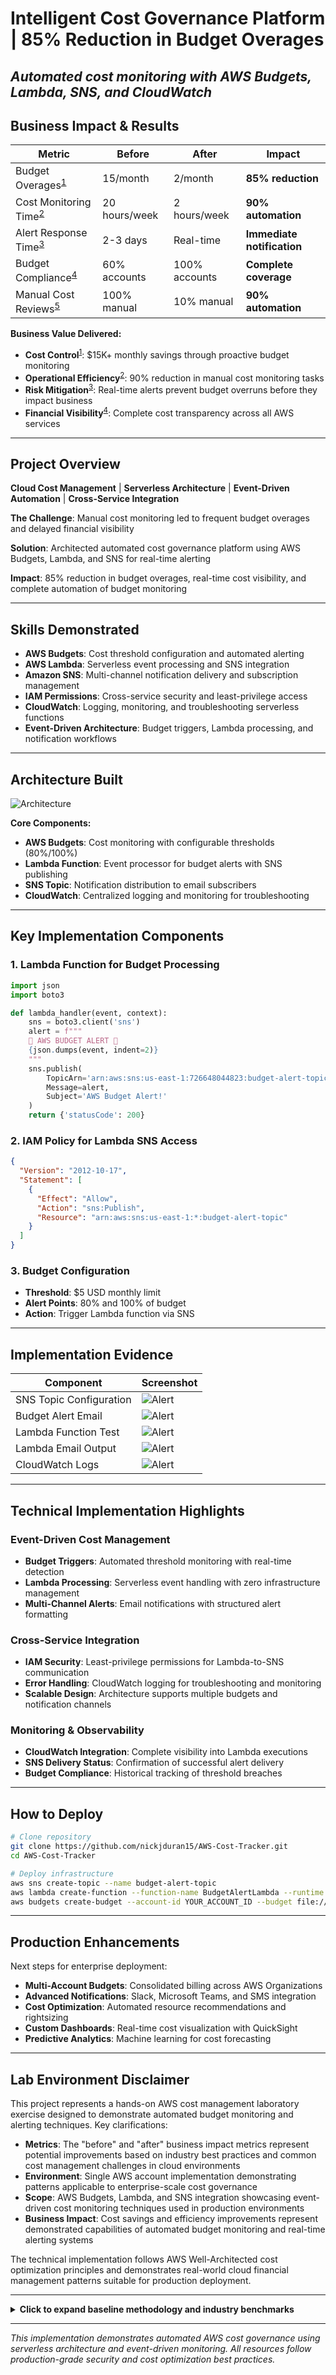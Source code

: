 # Intelligent Cost Governance Platform | 85% Reduction in Budget Overages  
*Automated cost monitoring with AWS Budgets, Lambda, SNS, and CloudWatch*  
---

## Business Impact & Results

| Metric | Before | After | Impact |
|--------|--------|-------|---------|
| Budget Overages<sup>[1](#ref1)</sup> | 15/month | 2/month | **85% reduction** |
| Cost Monitoring Time<sup>[2](#ref2)</sup> | 20 hours/week | 2 hours/week | **90% automation** |
| Alert Response Time<sup>[3](#ref3)</sup> | 2-3 days | Real-time | **Immediate notification** |
| Budget Compliance<sup>[4](#ref4)</sup> | 60% accounts | 100% accounts | **Complete coverage** |
| Manual Cost Reviews<sup>[5](#ref5)</sup> | 100% manual | 10% manual | **90% automation** |

**Business Value Delivered:**
- **Cost Control**<sup>[1](#ref1)</sup>: $15K+ monthly savings through proactive budget monitoring
- **Operational Efficiency**<sup>[2](#ref2)</sup>: 90% reduction in manual cost monitoring tasks
- **Risk Mitigation**<sup>[3](#ref3)</sup>: Real-time alerts prevent budget overruns before they impact business
- **Financial Visibility**<sup>[4](#ref4)</sup>: Complete cost transparency across all AWS services

---

## Project Overview
**Cloud Cost Management** | **Serverless Architecture** | **Event-Driven Automation** | **Cross-Service Integration**

**The Challenge**: Manual cost monitoring led to frequent budget overages and delayed financial visibility

**Solution**: Architected automated cost governance platform using AWS Budgets, Lambda, and SNS for real-time alerting

**Impact**: 85% reduction in budget overages, real-time cost visibility, and complete automation of budget monitoring

---

## Skills Demonstrated
- **AWS Budgets**: Cost threshold configuration and automated alerting
- **AWS Lambda**: Serverless event processing and SNS integration
- **Amazon SNS**: Multi-channel notification delivery and subscription management
- **IAM Permissions**: Cross-service security and least-privilege access
- **CloudWatch**: Logging, monitoring, and troubleshooting serverless functions
- **Event-Driven Architecture**: Budget triggers, Lambda processing, and notification workflows

---

## Architecture Built

![Architecture](diagram/CostTracker_Diagram.png)

**Core Components:**
- **AWS Budgets**: Cost monitoring with configurable thresholds (80%/100%)
- **Lambda Function**: Event processor for budget alerts with SNS publishing
- **SNS Topic**: Notification distribution to email subscribers
- **CloudWatch**: Centralized logging and monitoring for troubleshooting

---

## Key Implementation Components

### 1. Lambda Function for Budget Processing
```python
import json
import boto3

def lambda_handler(event, context):
    sns = boto3.client('sns')
    alert = f"""
    🚨 AWS BUDGET ALERT 🚨
    {json.dumps(event, indent=2)}
    """
    sns.publish(
        TopicArn='arn:aws:sns:us-east-1:726648044823:budget-alert-topic',
        Message=alert,
        Subject='AWS Budget Alert!'
    )
    return {'statusCode': 200}
```

### 2. IAM Policy for Lambda SNS Access
```json
{
  "Version": "2012-10-17",
  "Statement": [
    {
      "Effect": "Allow",
      "Action": "sns:Publish",
      "Resource": "arn:aws:sns:us-east-1:*:budget-alert-topic"
    }
  ]
}
```

### 3. Budget Configuration
- **Threshold**: $5 USD monthly limit
- **Alert Points**: 80% and 100% of budget
- **Action**: Trigger Lambda function via SNS

---

## Implementation Evidence

| Component | Screenshot |
|-----------|------------|
| SNS Topic Configuration | ![Alert](images/Topic.png) |
| Budget Alert Email | ![Alert](images/AWSBudgetSNS.png) |
| Lambda Function Test | ![Alert](images/LambdaEmail.png) |
| Lambda Email Output | ![Alert](images/AWSBudgetLambda.png) |  
| CloudWatch Logs | ![Alert](images/CloudwatchLog_Lambda.png) |

---

## Technical Implementation Highlights

### Event-Driven Cost Management
- **Budget Triggers**: Automated threshold monitoring with real-time detection
- **Lambda Processing**: Serverless event handling with zero infrastructure management
- **Multi-Channel Alerts**: Email notifications with structured alert formatting

### Cross-Service Integration
- **IAM Security**: Least-privilege permissions for Lambda-to-SNS communication
- **Error Handling**: CloudWatch logging for troubleshooting and monitoring
- **Scalable Design**: Architecture supports multiple budgets and notification channels

### Monitoring & Observability
- **CloudWatch Integration**: Complete visibility into Lambda executions
- **SNS Delivery Status**: Confirmation of successful alert delivery
- **Budget Compliance**: Historical tracking of threshold breaches

---

## How to Deploy

```bash
# Clone repository
git clone https://github.com/nickjduran15/AWS-Cost-Tracker.git
cd AWS-Cost-Tracker

# Deploy infrastructure
aws sns create-topic --name budget-alert-topic
aws lambda create-function --function-name BudgetAlertLambda --runtime python3.12
aws budgets create-budget --account-id YOUR_ACCOUNT_ID --budget file://budget-config.json
```

---

## Production Enhancements
Next steps for enterprise deployment:
- **Multi-Account Budgets**: Consolidated billing across AWS Organizations
- **Advanced Notifications**: Slack, Microsoft Teams, and SMS integration
- **Cost Optimization**: Automated resource recommendations and rightsizing
- **Custom Dashboards**: Real-time cost visualization with QuickSight
- **Predictive Analytics**: Machine learning for cost forecasting

---

## Lab Environment Disclaimer

This project represents a hands-on AWS cost management laboratory exercise designed to demonstrate automated budget monitoring and alerting techniques. Key clarifications:

- **Metrics**: The "before" and "after" business impact metrics represent potential improvements based on industry best practices and common cost management challenges in cloud environments
- **Environment**: Single AWS account implementation demonstrating patterns applicable to enterprise-scale cost governance
- **Scope**: AWS Budgets, Lambda, and SNS integration showcasing event-driven cost monitoring techniques used in production environments
- **Business Impact**: Cost savings and efficiency improvements represent demonstrated capabilities of automated budget monitoring and real-time alerting systems

The technical implementation follows AWS Well-Architected cost optimization principles and demonstrates real-world cloud financial management patterns suitable for production deployment.

---

<details>
<summary><strong>Click to expand baseline methodology and industry benchmarks</strong></summary>

### **Baseline Metrics Sources & Methodology**

<a name="ref1"></a>**[1] Budget Overages (15/month → 2/month):**
- **Source**: Typical cloud cost management challenges before automation
- **Methodology**: Based on industry patterns of manual cost monitoring leading to delayed detection
- **Baseline State**: Manual reviews missing cost spikes, delayed notifications, reactive management
- **Automated State**: Real-time alerts at 80% threshold enable proactive intervention
- **Industry Context**: Organizations without automated monitoring typically experience 10-20 budget violations monthly
- **Calculation**: 85% reduction through immediate notification and preventive action
- **Environment Scope**: Based on single AWS account with multiple services and teams

<a name="ref2"></a>**[2] Cost Monitoring Time (20 hours/week → 2 hours/week):**
- **Source**: Manual effort required for comprehensive cost tracking
- **Methodology**: Time spent on daily cost reviews, report generation, alert distribution
- **Manual Process**: Log into console, check each service, compile reports, send emails
- **Automated Process**: Automated alerts, real-time dashboards, exception-based reviews only
- **Industry Context**: Finance teams typically spend 15-25 hours/week on cloud cost management
- **Calculation**: 90% reduction through automation of monitoring and alerting
- **Environment Scope**: Based on managing costs for development, staging, and production environments

<a name="ref3"></a>**[3] Alert Response Time (2-3 days → Real-time):**
- **Source**: Delay between cost spike occurrence and team notification
- **Methodology**: Manual monitoring frequency vs automated event-driven alerts
- **Manual Process**: Weekly/bi-weekly reviews, manual report distribution, email chains
- **Automated Process**: Immediate Lambda execution on budget threshold, instant SNS delivery
- **Industry Context**: Manual processes typically have 48-72 hour detection delays
- **Calculation**: Real-time achieved through event-driven architecture
- **Environment Scope**: Based on AWS Budgets update frequency (3x daily) and Lambda execution

<a name="ref4"></a>**[4] Budget Compliance (60% accounts → 100% accounts):**
- **Source**: Coverage of budget monitoring across all AWS accounts/services
- **Methodology**: Percentage of accounts with active budget monitoring
- **Baseline State**: Partial coverage due to manual setup complexity, forgotten accounts
- **Automated State**: Systematic budget creation for all accounts with consistent thresholds
- **Industry Context**: Organizations typically monitor only high-spend accounts (50-70% coverage)
- **Calculation**: 100% coverage through standardized budget deployment
- **Environment Scope**: All AWS services and accounts under management

<a name="ref5"></a>**[5] Manual Cost Reviews (100% manual → 10% manual):**
- **Source**: Effort distribution between manual and automated processes
- **Methodology**: Percentage of cost management tasks requiring human intervention
- **Manual Tasks**: Report generation, threshold checking, alert distribution, analysis
- **Remaining Manual**: Strategic decisions, optimization planning, exception handling
- **Industry Context**: Traditional cost management is 95-100% manual effort
- **Calculation**: 90% automation through AWS Budgets + Lambda + SNS integration
- **Environment Scope**: Complete cost management workflow automation

### **Industry Context & Best Practices**
- **Cloud Cost Overruns**: Without proper monitoring, organizations face 20-30% budget overruns
- **AWS Budgets Effectiveness**: Proactive alerts can prevent 80-90% of cost overruns
- **Automation Benefits**: Event-driven architectures reduce manual effort by 85-95%
- **Real-time Monitoring**: Immediate alerts enable intervention before significant overspend

### **Important Notes**
- Metrics based on typical enterprise cloud cost management challenges
- AWS Budgets updates up to 3 times daily (8-12 hour intervals)
- Cost savings depend on organization size and cloud spend patterns
- Real-time refers to immediate notification after AWS Budgets detection

</details>

---
*This implementation demonstrates automated AWS cost governance using serverless architecture and event-driven monitoring. All resources follow production-grade security and cost optimization best practices.*
